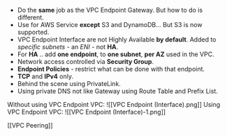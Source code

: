 - Do the **same** job as the VPC Endpoint Gateway. But how to do is different.
- Use for AWS Service **except** S3 and DynamoDB... But S3 is now supported.
- VPC Endpoint Interface are not Highly Available **by default**. Added to *specific subnets* - an *ENI* - not **HA**.
- For **HA** .. add **one endpoint**, to **one subnet**, **per AZ** used in the VPC.
- Network access controlled via **Security Group**.
- **Endpoint Policies** - restrict what can be done with that endpoint.
- **TCP** and **IPv4** only.
- Behind the scene using PrivateLink.
- Using private DNS not like Gateway using Route Table and Prefix List.

Without using VPC Endpoint VPC:
![[VPC Endpoint (Interface).png]]
Using VPC Endpoint VPC:
![[VPC Endpoint (Interface)-1.png]]

[[VPC Peering]]